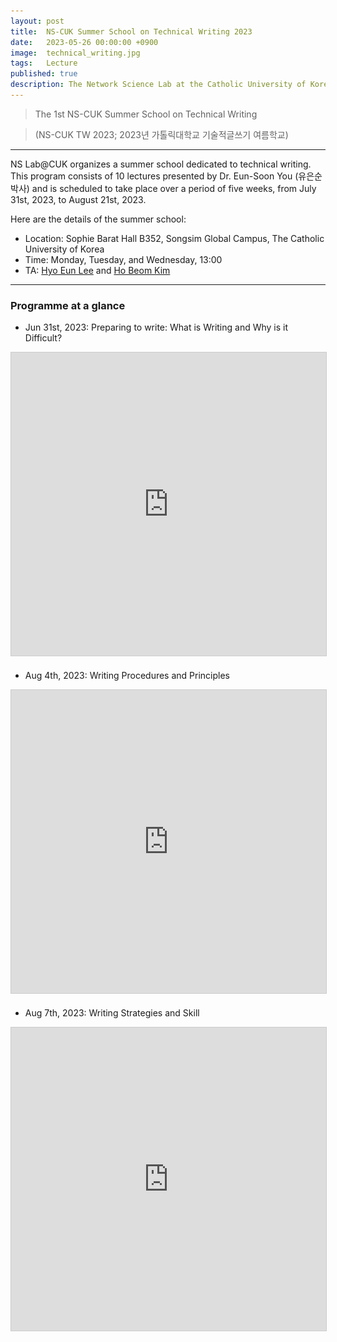 ```yaml
---
layout: post
title:  NS-CUK Summer School on Technical Writing 2023
date:   2023-05-26 00:00:00 +0900
image:  technical_writing.jpg
tags:   Lecture
published: true
description: The Network Science Lab at the Catholic University of Korea organizes a summer school dedicated to technical writing. This program consists of 10 lectures presented by Dr. Eun-Soon You (유은순 박사), from July 31st, 2023, to August 21st, 2023.
---
```


> The 1st NS-CUK Summer School on Technical Writing

> (NS-CUK TW 2023; 2023년 가톨릭대학교 기술적글쓰기 여름학교)

***

NS Lab@CUK organizes a summer school dedicated to technical writing. This program consists of 10 lectures presented by Dr. Eun-Soon You (유은순 박사) and is scheduled to take place over a period of five weeks, from July 31st, 2023, to August 21st, 2023.

Here are the details of the summer school:
* Location: Sophie Barat Hall B352, Songsim Global Campus, The Catholic University of Korea
* Time: Monday, Tuesday, and Wednesday, 13:00
* TA: [Hyo Eun Lee](https://nslab-cuk.github.io/member/helee) and [Ho Beom Kim](https://nslab-cuk.github.io/member/hbkim)

***

### Programme at a glance
* Jun 31st, 2023: Preparing to write: What is Writing and Why is it Difficult?
<p align="center"><iframe src="https://www.slideshare.net/slideshow/embed_code/key/IsUd0kCGp41cjA?hostedIn=slideshare&page=upload" width="595" height="485" frameborder="0" marginwidth="0" marginheight="0" scrolling="no" style="border:1px solid #CCC; border-width:1px; margin-bottom:5px; max-width: 100%;" allowfullscreen></iframe></p>

* Aug 4th, 2023: Writing Procedures and Principles
<p align="center"><iframe src="https://www.slideshare.net/slideshow/embed_code/key/1sQVffmhxLH9O?hostedIn=slideshare&page=upload" width="595" height="485" frameborder="0" marginwidth="0" marginheight="0" scrolling="no" style="border:1px solid #CCC; border-width:1px; margin-bottom:5px; max-width: 100%;" allowfullscreen></iframe></p>

* Aug 7th, 2023: Writing Strategies and Skill
<p align="center"><iframe src="https://www.slideshare.net/slideshow/embed_code/key/DDbnK0607UXU3u?hostedIn=slideshare&page=upload" width="595" height="485" frameborder="0" marginwidth="0" marginheight="0" scrolling="no" style="border:1px solid #CCC; border-width:1px; margin-bottom:5px; max-width: 100%;" allowfullscreen></p>

* Aug 9th, 2023: Definition and Principles of Technical Writing
<p align="center"><iframe src="https://www.slideshare.net/slideshow/embed_code/key/9v1oD1mtvYZtv7?hostedIn=slideshare&page=upload" width="595" height="485" frameborder="0" marginwidth="0" marginheight="0" scrolling="no" style="border:1px solid #CCC; border-width:1px; margin-bottom:5px; max-width: 100%;" allowfullscreen></p>

* Aug 11th, 2023: Forms of Technical Writing
<p align="center"><iframe src="https://www.slideshare.net/slideshow/embed_code/key/931T0WaumjdoSU?hostedIn=slideshare&page=upload" width="595" height="485" frameborder="0" marginwidth="0" marginheight="0" scrolling="no" style="border:1px solid #CCC; border-width:1px; margin-bottom:5px; max-width: 100%;" allowfullscreen></p>

* Aug 14th, 2023: Technical Writing Case Analysis
<p align="center"><iframe src="https://www.slideshare.net/slideshow/embed_code/key/EC7IaQhHEUKEUI?hostedIn=slideshare&page=upload" width="595" height="485" frameborder="0" marginwidth="0" marginheight="0" scrolling="no" style="border:1px solid #CCC; border-width:1px; margin-bottom:5px; max-width: 100%;" allowfullscreen></p>

* Aug 16th, 2023: How to Write a Short Paper: Deciding the Procedure and Topic
<p align="center"><iframe src="https://www.slideshare.net/slideshow/embed_code/key/JV3yF2LsQOuMdH?hostedIn=slideshare&page=upload" width="595" height="485" frameborder="0" marginwidth="0" marginheight="0" scrolling="no" style="border:1px solid #CCC; border-width:1px; margin-bottom:5px; max-width: 100%;" allowfullscreen></p>

* Aug 18th, 2023: How to Write a Short Paper: Data Research and Organization
<p align="center"><iframe src="https://www.slideshare.net/slideshow/embed_code/key/8kMVJWcNEcRQvU?hostedIn=slideshare&page=upload" width="595" height="485" frameborder="0" marginwidth="0" marginheight="0" scrolling="no" style="border:1px solid #CCC; border-width:1px; margin-bottom:5px; max-width: 100%;" allowfullscreen></p>

* Aug 21st, 2023: How to Write a Short Paper: Writing an Outline
<p align="center"><iframe src="https://www.slideshare.net/slideshow/embed_code/key/yXg1yWDT3yuPIJ?hostedIn=slideshare&page=upload" width="595" height="485" frameborder="0" marginwidth="0" marginheight="0" scrolling="no" style="border:1px solid #CCC; border-width:1px; margin-bottom:5px; max-width: 100%;" allowfullscreen></p>

* Aug 23rd, 2023: Ethical Writing
<p align="center"><iframe src="https://www.slideshare.net/slideshow/embed_code/key/L7G8jtLuXgtoTQ?hostedIn=slideshare&page=upload" width="595" height="485" frameborder="0" marginwidth="0" marginheight="0" scrolling="no" style="border:1px solid #CCC; border-width:1px; margin-bottom:5px; max-width: 100%;" allowfullscreen></p>

***

<p align="center"><a href="https://nslab-cuk.github.io/"><img align="center" src="/images/Logo_Square.png" style="width : 120px; margin : 10px"></a><a href="https://cukai.catholic.ac.kr/cukai/index.html"><img align="center" src="/images/AI_Logo.png" style="width : 110px; margin : 15px"></a><a href="https://linc.catholic.ac.kr/lincplus/index.html"><img align="center" src="/images/CUKLINK_Logo.jpg" style="width : 380px; margin : 10px"></a></p>

***
